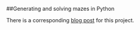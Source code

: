 ##Generating and solving mazes in Python

There is a corresponding [blog post](https://lvngd.com/blog) for this project.

